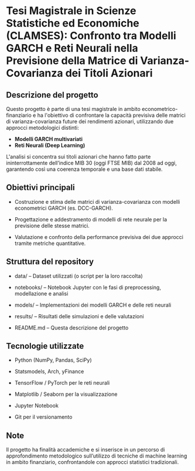 # Tesi Magistrale in Scienze Statistiche ed Economiche (CLAMSES): Confronto tra Modelli GARCH e Reti Neurali nella Previsione della Matrice di Varianza-Covarianza dei Titoli Azionari

## Descrizione del progetto
Questo progetto è parte di una tesi magistrale in ambito econometrico-finanziario e ha l'obiettivo di confrontare la capacità previsiva delle matrici di varianza-covarianza future dei rendimenti azionari, utilizzando due approcci metodologici distinti:

- **Modelli GARCH multivariati**
- **Reti Neurali (Deep Learning)**

L'analisi si concentra sui titoli azionari che hanno fatto parte ininterrottamente dell’indice MIB 30 (oggi FTSE MIB) dal 2008 ad oggi, garantendo così una coerenza temporale e una base dati stabile.

## Obiettivi principali
- Costruzione e stima delle matrici di varianza-covarianza con modelli econometrici GARCH (es. DCC-GARCH).

- Progettazione e addestramento di modelli di rete neurale per la previsione delle stesse matrici.

- Valutazione e confronto della performance previsiva dei due approcci tramite metriche quantitative.

## Struttura del repository
- data/ – Dataset utilizzati (o script per la loro raccolta)

- notebooks/ – Notebook Jupyter con le fasi di preprocessing, modellazione e analisi

- models/ – Implementazioni dei modelli GARCH e delle reti neurali

- results/ – Risultati delle simulazioni e delle valutazioni

- README.md – Questa descrizione del progetto

## Tecnologie utilizzate
- Python (NumPy, Pandas, SciPy)

- Statsmodels, Arch, yFinance

- TensorFlow / PyTorch per le reti neurali

- Matplotlib / Seaborn per la visualizzazione

- Jupyter Notebook

- Git per il versionamento

## Note
Il progetto ha finalità accademiche e si inserisce in un percorso di approfondimento metodologico sull’utilizzo di tecniche di machine learning in ambito finanziario, confrontandole con approcci statistici tradizionali.

